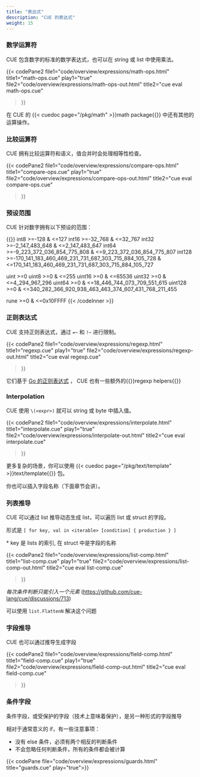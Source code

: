 ```yaml
---
title: "表达式"
description: "CUE 的表达式"
weight: 15
---
```


### 数学运算符

CUE 包含数字的标准的数学表达式，也可以在 string 或 list 中使用乘法。 

{{< codePane2
  file1="code/overview/expressions/math-ops.html" title1="math-ops.cue" play1="true"
  file2="code/overview/expressions/math-ops-out.html" title2="cue eval math-ops.cue"
>}}

在 CUE 的 {{< cuedoc page="/pkg/math" >}}math package{{</cuedoc>}} 中还有其他的运算操作。

### 比较运算符

CUE 拥有比较运算符和语义，值合并时会处理相等性检查。

{{< codePane2
  file1="code/overview/expressions/compare-ops.html" title1="compare-ops.cue" play1="true"
  file2="code/overview/expressions/compare-ops-out.html" title2="cue eval compare-ops.cue"
>}}

### 预设范围

CUE 针对数字拥有以下预设的范围：

{{<codeInner lang="text">}}
int8      >=-128 & <=127
int16     >=-32_768 & <=32_767
int32     >=-2_147_483_648 & <=2_147_483_647
int64     >=-9_223_372_036_854_775_808 & <=9_223_372_036_854_775_807
int128    >=-170_141_183_460_469_231_731_687_303_715_884_105_728 &
              <=170_141_183_460_469_231_731_687_303_715_884_105_727

uint      >=0
uint8     >=0 & <=255
uint16    >=0 & <=65536
uint32    >=0 & <=4_294_967_296
uint64    >=0 & <=18_446_744_073_709_551_615
uint128   >=0 & <=340_282_366_920_938_463_463_374_607_431_768_211_455

rune      >=0 & <=0x10FFFF
{{< /codeInner >}}



### 正则表达式

CUE 支持正则表达式，通过 `=~` 和 `!~` 进行限制。


{{< codePane2
  file1="code/overview/expressions/regexp.html" title1="regexp.cue" play1="true"
  file2="code/overview/expressions/regexp-out.html" title2="cue eval regexp.cue"
>}}

它们基于 [Go 的正则表达式](https://golang.org/pkg/regexp/) ， CUE 也有一些额外的{{<cuedoc page="/pkg/regexp" >}}regexp helpers{{</cuedoc>}}


### Interpolation

CUE 使用 `\(<expr>)` 就可以 string 或 byte 中插入值。

{{< codePane2
  file1="code/overview/expressions/interpolate.html" title1="interpolate.cue" play1="true"
  file2="code/overview/expressions/interpolate-out.html" title2="cue eval interpolate.cue"
>}}

更多复杂的场景，你可以使用 {{< cuedoc page="/pkg/text/template" >}}text/template{{</cuedoc>}} 包。

你也可以插入字段名称（下面章节会讲）。


### 列表推导

CUE 可以通过 list 推导动态生成 list，可以遍历 list 或 struct 的字段。

形式是 `[ for key, val in <iterable> [condition] { production } ]`

\* key 是 lists 的索引, 在 struct 中是字段的名称

{{< codePane2
  file1="code/overview/expressions/list-comp.html" title1="list-comp.cue" play1="true"
  file2="code/overview/expressions/list-comp-out.html" title2="cue eval list-comp.cue"
>}}

_每次条件判断只能引入一个元素_
(https://github.com/cue-lang/cue/discussions/713)

可以使用 `list.FlattenN` 解决这个问题


### 字段推导

CUE 也可以通过推导生成字段

{{< codePane2
  file1="code/overview/expressions/field-comp.html" title1="field-comp.cue" play1="true"
  file2="code/overview/expressions/field-comp-out.html" title2="cue eval field-comp.cue"
>}}

### 条件字段

条件字段，或受保护的字段（技术上意味着保护），是另一种形式的字段推导

相对于通常意义的 if，有一些注意事项：

- 没有 else 条件，必须有两个相反的判断条件
- 不会忽略任何判断条件，所有的条件都会被计算

{{< codePane file="code/overview/expressions/guards.html" title="guards.cue" play="true">}}
